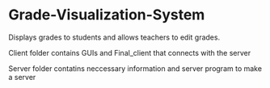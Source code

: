 # Grade-Visualization-System
Displays grades to students and allows teachers to edit grades.

Client folder contains GUIs and Final_client that connects with the server

Server folder contatins neccessary information and server program to make a server
